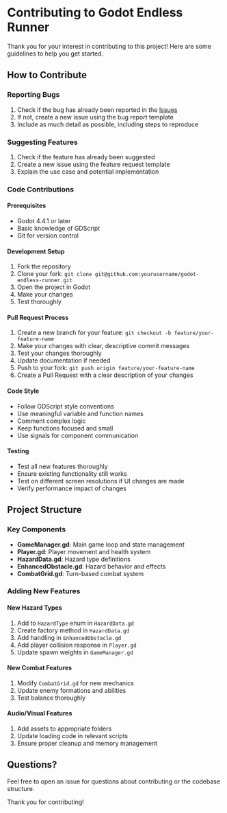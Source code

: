 # Contributing to Godot Endless Runner

Thank you for your interest in contributing to this project! Here are some guidelines to help you get started.

## How to Contribute

### Reporting Bugs
1. Check if the bug has already been reported in the [Issues](https://github.com/pnixon/godot-endless-runner/issues)
2. If not, create a new issue using the bug report template
3. Include as much detail as possible, including steps to reproduce

### Suggesting Features
1. Check if the feature has already been suggested
2. Create a new issue using the feature request template
3. Explain the use case and potential implementation

### Code Contributions

#### Prerequisites
- Godot 4.4.1 or later
- Basic knowledge of GDScript
- Git for version control

#### Development Setup
1. Fork the repository
2. Clone your fork: `git clone git@github.com:yourusername/godot-endless-runner.git`
3. Open the project in Godot
4. Make your changes
5. Test thoroughly

#### Pull Request Process
1. Create a new branch for your feature: `git checkout -b feature/your-feature-name`
2. Make your changes with clear, descriptive commit messages
3. Test your changes thoroughly
4. Update documentation if needed
5. Push to your fork: `git push origin feature/your-feature-name`
6. Create a Pull Request with a clear description of your changes

#### Code Style
- Follow GDScript style conventions
- Use meaningful variable and function names
- Comment complex logic
- Keep functions focused and small
- Use signals for component communication

#### Testing
- Test all new features thoroughly
- Ensure existing functionality still works
- Test on different screen resolutions if UI changes are made
- Verify performance impact of changes

## Project Structure

### Key Components
- **GameManager.gd**: Main game loop and state management
- **Player.gd**: Player movement and health system
- **HazardData.gd**: Hazard type definitions
- **EnhancedObstacle.gd**: Hazard behavior and effects
- **CombatGrid.gd**: Turn-based combat system

### Adding New Features

#### New Hazard Types
1. Add to `HazardType` enum in `HazardData.gd`
2. Create factory method in `HazardData.gd`
3. Add handling in `EnhancedObstacle.gd`
4. Add player collision response in `Player.gd`
5. Update spawn weights in `GameManager.gd`

#### New Combat Features
1. Modify `CombatGrid.gd` for new mechanics
2. Update enemy formations and abilities
3. Test balance thoroughly

#### Audio/Visual Features
1. Add assets to appropriate folders
2. Update loading code in relevant scripts
3. Ensure proper cleanup and memory management

## Questions?

Feel free to open an issue for questions about contributing or the codebase structure.

Thank you for contributing!
